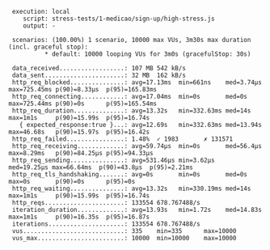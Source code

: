      execution: local
        script: stress-tests/1-medicao/sign-up/high-stress.js
        output: -

     scenarios: (100.00%) 1 scenario, 10000 max VUs, 3m30s max duration (incl. graceful stop):
              * default: 10000 looping VUs for 3m0s (gracefulStop: 30s)

     data_received..................: 107 MB 542 kB/s
     data_sent......................: 32 MB  162 kB/s
     http_req_blocked...............: avg=17.13ms  min=661ns    med=3.74µs  max=725.45ms p(90)=8.33µs  p(95)=165.83ms
     http_req_connecting............: avg=17.04ms  min=0s       med=0s      max=725.44ms p(90)=0s      p(95)=165.54ms
     http_req_duration..............: avg=13.32s   min=332.63ms med=14s     max=1m1s     p(90)=15.99s  p(95)=16.74s
       { expected_response:true }...: avg=12.69s   min=332.63ms med=13.94s  max=46.68s   p(90)=15.97s  p(95)=16.42s
     http_req_failed................: 1.48%  ✓ 1983       ✗ 131571
     http_req_receiving.............: avg=59.74µs  min=0s       med=56.4µs  max=8.29ms   p(90)=84.25µs p(95)=94.33µs
     http_req_sending...............: avg=531.46µs min=3.62µs   med=19.25µs max=66.64ms  p(90)=43.8µs  p(95)=2.21ms
     http_req_tls_handshaking.......: avg=0s       min=0s       med=0s      max=0s       p(90)=0s      p(95)=0s
     http_req_waiting...............: avg=13.32s   min=330.19ms med=14s     max=1m1s     p(90)=15.99s  p(95)=16.74s
     http_reqs......................: 133554 678.767488/s
     iteration_duration.............: avg=13.93s   min=1.72s    med=14.83s  max=1m1s     p(90)=16.35s  p(95)=16.87s
     iterations.....................: 133554 678.767488/s
     vus............................: 335    min=335      max=10000
     vus_max........................: 10000  min=10000    max=10000
